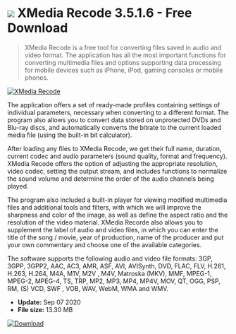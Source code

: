 # ![](https://cdn.softexe.net/static/icon/9/xmedia-recode-8344.png) XMedia Recode 3.5.1.6 - Free Download

> XMedia Recode is a free tool for converting files saved in audio and video format. The application has all the most important functions for converting multimedia files and options supporting data processing for mobile devices such as iPhone, iPod, gaming consoles or mobile phones.

[![XMedia Recode](https://gallery.dpcdn.pl/imgc/Tools/8702/g_-_420x350_1.5_-_x20171027160709_0.png)](https://softexe.net/win/hobbies-lifestyle/mobile/xmedia-recode:hcdd.html)

The application offers a set of ready-made profiles containing settings of individual parameters, necessary when converting to a different format. The program also allows you to convert data stored on unprotected DVDs and Blu-ray discs, and automatically converts the bitrate to the current loaded media file (using the built-in bit calculator).
 
 
 After loading any files to XMedia Recode, we get their full name, duration, current codec and audio parameters (sound quality, format and frequency). XMedia Recode offers the option of adjusting the appropriate resolution, video codec, setting the output stream, and includes functions to normalize the sound volume and determine the order of the audio channels being played. 
 
 
 The program also included a built-in player for viewing modified multimedia files and additional tools and filters, with which we will improve the sharpness and color of the image, as well as define the aspect ratio and the resolution of the video material. XMedia Recorde also allows you to supplement the label of audio and video files, in which you can enter the title of the song / movie, year of production, name of the producer and put your own commentary and choose one of the available categories.
 
 
 The software supports the following audio and video file formats: 3GP, 3GPP, 3GPP2, AAC, AC3, AMR, ASF, AVI, AVISynth, DVD, FLAC, FLV, H.261, H.263, H.264, M4A, M1V, M2V , M4V, Matroska (MKV), MMF, MPEG-1, MPEG-2, MPEG-4, TS, TRP, MP2, MP3, MP4, MP4V, MOV, QT, OGG, PSP, RM, (S) VCD, SWF , VOB, WAV, WebM, WMA and WMV.


- **Update:** Sep 07 2020
- **File size:** 13.30 MB

[![Download](https://cdn.softexe.net/static/img/download.png)](https://softexe.net/win/hobbies-lifestyle/mobile/xmedia-recode:hcdd.html)

